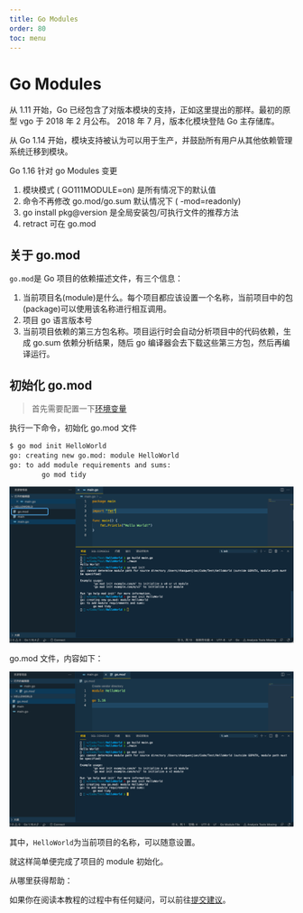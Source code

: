 ```yaml
---
title: Go Modules
order: 80
toc: menu
---
```


# Go Modules

从 1.11 开始，Go 已经包含了对版本模块的支持，正如这里提出的那样。最初的原型 vgo 于 2018 年 2 月公布。 2018 年 7 月，版本化模块登陆 Go 主存储库。

从 Go 1.14 开始，模块支持被认为可以用于生产，并鼓励所有用户从其他依赖管理系统迁移到模块。

Go 1.16 针对 go Modules 变更

1. 模块模式 ( GO111MODULE=on) 是所有情况下的默认值
1. 命令不再修改 go.mod/go.sum 默认情况下 ( -mod=readonly)
1. go install pkg@version 是全局安装包/可执行文件的推荐方法
1. retract 可在 go.mod

## 关于 go.mod

`go.mod`是 Go 项目的依赖描述文件，有三个信息：

1. 当前项目名(module)是什么。每个项目都应该设置一个名称，当前项目中的包(package)可以使用该名称进行相互调用。
2. 项目 go 语言版本号
3. 当前项目依赖的第三方包名称。项目运行时会自动分析项目中的代码依赖，生成 go.sum 依赖分析结果，随后 go 编译器会去下载这些第三方包，然后再编译运行。

## 初始化 go.mod

> 首先需要配置一下[环境变量](/guide/env.html)

执行一下命令，初始化 go.mod 文件

```sh
$ go mod init HelloWorld
go: creating new go.mod: module HelloWorld
go: to add module requirements and sums:
        go mod tidy
```

![](https://raw.githubusercontent.com/wenjianzhang/image/master/img/gomod-step1.png)

go.mod 文件，内容如下：

![](https://raw.githubusercontent.com/wenjianzhang/image/master/img/gomod-step2.png)

其中，`HelloWorld`为当前项目的名称，可以随意设置。

就这样简单便完成了项目的 module 初始化。

<Alert type="warning">
从哪里获得帮助：

如果你在阅读本教程的过程中有任何疑问，可以前往[提交建议](https://github.com/go-admin-team/go-admin/issues/new)。

</Alert>
